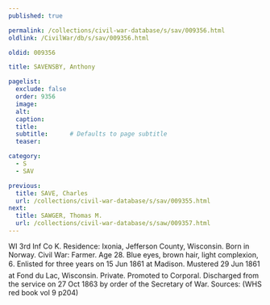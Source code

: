 ```yaml
---
published: true

permalink: /collections/civil-war-database/s/sav/009356.html
oldlink: /CivilWar/db/s/sav/009356.html

oldid: 009356

title: SAVENSBY, Anthony

pagelist:
  exclude: false
  order: 9356
  image: 
  alt:
  caption:
  title:
  subtitle:      # Defaults to page subtitle
  teaser:

category: 
  - S 
  - SAV

previous:
  title: SAVE, Charles
  url: /collections/civil-war-database/s/sav/009355.html  
next:
  title: SAWGER, Thomas M.
  url: /collections/civil-war-database/s/saw/009357.html   
---
```

WI 3rd Inf Co K. Residence: Ixonia, Jefferson County, Wisconsin. Born in Norway. Civil War: Farmer. Age 28. Blue eyes, brown hair, light complexion, 6&#146;. Enlisted for three years on 15 Jun 1861 at Madison. Mustered 29 Jun 1861 at Fond du Lac, Wisconsin. Private. Promoted to Corporal. Discharged from the service on 27 Oct 1863 by order of the Secretary of War. Sources: (WHS red book vol 9 p204)